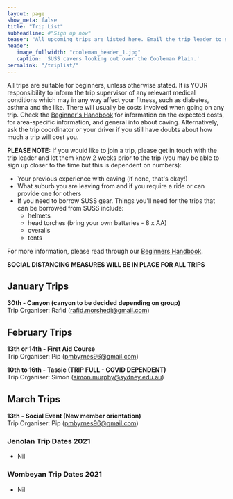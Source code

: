 ```yaml
---
layout: page
show_meta: false
title: "Trip List"
subheadline: #"Sign up now"
teaser: "All upcoming trips are listed here. Email the trip leader to sign up."
header:
   image_fullwidth: "cooleman_header_1.jpg"
   caption: 'SUSS cavers looking out over the Cooleman Plain.'
permalink: "/triplist/"
---
```


<!-- To Do convert this to auto genarage from a yaml file -->

All trips are suitable for beginners, unless otherwise stated.  It is YOUR responsibility to inform the trip supervisor of any relevant medical
conditions which may in any way affect your fitness, such as diabetes,
asthma and the like. There will usually be costs involved when going on any trip. Check the <a href="/assets/handbook.pdf">Beginner's Handbook</a>
for information on the expected costs, for area-specific information, and general info about caving. Alternatively, ask the trip coordinator or your driver
if you still have doubts about how much a trip will cost you.

**PLEASE NOTE:**
If you would like to join a trip, please get in touch with the trip leader and let them know 2 weeks prior to the trip (you may be able to sign up closer to the time but this is dependent on numbers):

-   Your previous experience with caving (if none, that's okay!)
-   What suburb you are leaving from and if you require a ride or can provide one for others
-   If you need to borrow SUSS gear. Things you'll need for the trips that can be borrowed from SUSS include:
    -   helmets
    -   head torches (bring your own batteries - 8 x AA)
    -   overalls
    -   tents

For more information, please read through our [Beginners Handbook](/assets/handbook.pdf).

**SOCIAL DISTANCING MEASURES WILL BE IN PLACE FOR ALL TRIPS**

## January Trips 

**30th - Canyon (canyon to be decided depending on group)**   
Trip Organiser: Rafid (rafid.morshedi@gmail.com)


## February Trips 

**13th or 14th - First Aid Course**   
Trip Organiser: Pip (pmbyrnes96@gmail.com)  

**10th to 16th - Tassie (TRIP FULL - COVID DEPENDENT)**  
Trip Organiser: Simon (simon.murphy@sydney.edu.au)


## March Trips 

**13th - Social Event (New member orientation)**   
Trip Organiser: Pip (pmbyrnes96@gmail.com)  


### Jenolan Trip Dates 2021  

- Nil

### Wombeyan Trip Dates 2021

- Nil
